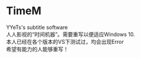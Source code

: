 # TimeM
YYeTs's subtitle software<br>
人人影视的“时间机器”。需要重写以便适应Windows 10.<br>
本人已经在各个版本的VS下测试过，均会出现Error<br>
希望有能力的人能够重写！<br>
